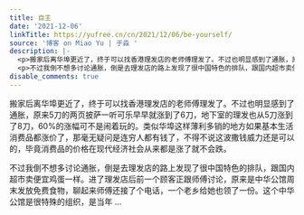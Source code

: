 ```yaml
---
title: 自主
date: '2021-12-06'
linkTitle: https://yufree.cn/cn/2021/12/06/be-yourself/
source: '博客 on Miao Yu | 于淼 '
description: |-
  <p>搬家后离华埠更近了，终于可以找香港理发店的老师傅理发了。不过也明显感到了通胀，原来5刀的两页披萨一听可乐早早就涨到了6刀，地下室的理发也从5刀涨到了8刀，60%的涨幅可不是闹着玩的。类似华埠这样薄利多销的地方如果基本生活消费品都涨价了，那毫无疑问是连穷人都有钱了，不得不说这波撒钱威力还是可以的，毕竟消费品的价格在现代经济社会从来都是涨了就不会跌。</p>
  <p>不过我倒不想多讨论通胀，倒是去理发店的路上发现了很中国特色的排队，跟国内超市卖便宜鸡蛋一样。进了理发店后前一个顾客正跟师傅讨论，原来是中华公馆周末发放免费食物，聊起来师傅还接了个电话，一个老乡给她也领了一份。这个中华公馆是很特殊的组织，是当年 ...
disable_comments: true
---
```

<p>搬家后离华埠更近了，终于可以找香港理发店的老师傅理发了。不过也明显感到了通胀，原来5刀的两页披萨一听可乐早早就涨到了6刀，地下室的理发也从5刀涨到了8刀，60%的涨幅可不是闹着玩的。类似华埠这样薄利多销的地方如果基本生活消费品都涨价了，那毫无疑问是连穷人都有钱了，不得不说这波撒钱威力还是可以的，毕竟消费品的价格在现代经济社会从来都是涨了就不会跌。</p>
<p>不过我倒不想多讨论通胀，倒是去理发店的路上发现了很中国特色的排队，跟国内超市卖便宜鸡蛋一样。进了理发店后前一个顾客正跟师傅讨论，原来是中华公馆周末发放免费食物，聊起来师傅还接了个电话，一个老乡给她也领了一份。这个中华公馆是很特殊的组织，是当年 ...